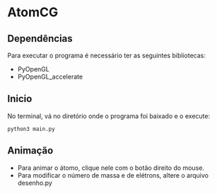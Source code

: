 # AtomCG

## Dependências

Para executar o programa é necessário ter as seguintes bibliotecas:
- PyOpenGL 
- PyOpenGL_accelerate

## Inicio

No terminal, vá no diretório onde o programa foi baixado e o execute:

```
python3 main.py
```
## Animação

- Para animar o átomo, clique nele com o botão direito do mouse.
- Para modificar o número de massa e de elétrons, altere o arquivo desenho.py
